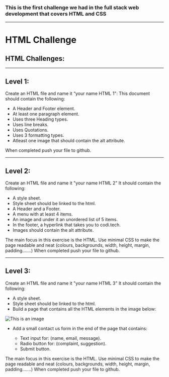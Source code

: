 ### This is the first challenge we had in the full stack web development that covers HTML and CSS 
---

# HTML Challenge
## HTML Challenges:
---
## Level 1:
Create an HTML file and name it “your name HTML 1": This document should contain the following:

* A Header and Footer element.
* At least one paragraph element.
* Uses three Heading types.
* Uses line breaks.
* Uses Quotations.
* Uses 3 formatting types.
* Atleast one image that should contain the alt attribute. 

When completed push your file to github.

---
## Level 2:
Create an HTML file and name it "your name HTML 2" It should contain the following:

* A style sheet.
* Style sheet should be linked to the html.
* A Header and a Footer.
* A menu with at least 4 items.
* An image and under it an unordered list of 5 items.
* In the footer, a hyperlink that takes you to codi.tech.
* Images should contain the alt attribute. 

The main focus in this exercise is the HTML. Use minimal CSS to make the page readable and neat (colours, backgrounds, width, height, margin, padding.......) When completed push your file to github.

---
## Level 3:
Create an HTML file and name it "your name HTML 3" It should contain the following:

* A style sheet.
* Style sheet should be linked to the html.
* Build a page that contains all the HTML elements in the image below:

![This is an image](https://files.gitbook.com/v0/b/gitbook-28427.appspot.com/o/assets%2F-LbIMGfcs68G_jJoPY5C%2F-LdwsliCJiKSkUIW6HH2%2F-LdwsoswFIe-bVEdY4N0%2Fhtml_challenge_01.png?generation=1556873436584452&alt=media)

* Add a small contact us form in the end of the page that contains:

    * Text input for: (name, email, message).
    * Radio button for: (complaint, suggestion). 
    * Submit button.

The main focus in this exercise is the HTML. Use minimal CSS to make the page readable and neat (colours, backgrounds, width, height, margin, padding.......) When completed push your file to github.
